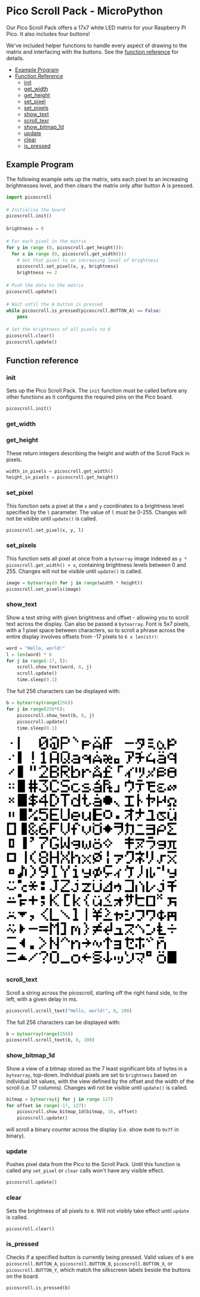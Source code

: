 # Pico Scroll Pack - MicroPython <!-- omit in toc -->

Our Pico Scroll Pack offers a 17x7 white LED matrix for your Raspberry Pi Pico.  It also includes four buttons!

We've included helper functions to handle every aspect of drawing to the matrix and interfacing with the buttons. See the [function reference](#function-reference) for details.

- [Example Program](#example-program)
- [Function Reference](#function-reference)
  - [init](#init)
  - [get_width](#get_width)
  - [get_height](#get_height)
  - [set_pixel](#set_pixel)
  - [set_pixels](#set_pixels)
  - [show_text](#show_text)
  - [scroll_texr](#scroll_text)
  - [show_bitmap_1d](#show_bitmap_1d)
  - [update](#update)
  - [clear](#clear)
  - [is_pressed](#is_pressed)

## Example Program

The following example sets up the matrix, sets each pixel to an increasing brightnesses level, and then clears the matrix only after button A is pressed.

```python
import picoscroll

# Initialise the board
picoscroll.init()

brightness = 0

# For each pixel in the matrix
for y in range (0, picoscroll.get_height()):
  for x in range (0, picoscroll.get_width()):
    # Set that pixel to an increasing level of brightness
    picoscroll.set_pixel(x, y, brightness)
    brightness += 2

# Push the data to the matrix
picoscroll.update()

# Wait until the A button is pressed
while picoscroll.is_pressed(picoscroll.BUTTON_A) == False:
    pass

# Set the brightness of all pixels to 0
picoscroll.clear()
picoscroll.update()
```

## Function reference

### init

Sets up the Pico Scroll Pack. The `init` function must be called before any other functions as it configures the required pins on the Pico board.

```python
picoscroll.init()
```

### get_width
### get_height

These return integers describing the height and width of the Scroll Pack in pixels.

```python
width_in_pixels = picoscroll.get_width()
height_in_pixels = picoscroll.get_height()
```

### set_pixel

This function sets a pixel at the `x` and `y` coordinates to a brightness level specified by the `l` parameter.  The value of `l` must be 0-255.  Changes will not be visible until `update()` is called.

```python
picoscroll.set_pixel(x, y, l)
```

### set_pixels

This function sets all pixel at once from a `bytearray` image indexed
as `y * picoscroll.get_width() + x`, containing brightness levels
between 0 and 255. Changes will not be visible until `update()` is called.

```python
image = bytearray(0 for j in range(width * height))
picoscroll.set_pixels(image)
```

### show_text

Show a text string with given brightness and offset - allowing you to
scroll text across the display. Can also be passed a `bytearray`. Font
is 5x7 pixels, with a 1 pixel space between characters, so to scroll a
phrase across the entire display involves offsets from -17 pixels to
`6 x len(str)`:

```python
word = "Hello, world!"
l = len(word) * 6
for j in range(-17, l):
    scroll.show_text(word, 8, j)
    scroll.update()
    time.sleep(0.1)
```

The full 256 characters can be displayed with:

```python
b = bytearray(range(256))
for j in range(256*6):
    picoscroll.show_text(b, 8, j)
    picoscroll.update()
    time.sleep(0.1)
```

![Font map](./bitmap.png)

### scroll_text

Scroll a string across the picoscroll, starting off the right hand side, to the left, with a given delay in ms.

```python
picoscroll.scroll_text("Hello, world!", 8, 100)
```

The full 256 characters can be displayed with:

```python
b = bytearray(range(256))
picoscroll.scroll_text(b, 8, 100)
```

### show_bitmap_1d

Show a view of a bitmap stored as the 7 least significant bits of
bytes in a `bytearray`, top-down. Individual pixels are set to
`brightness` based on individual bit values, with the view defined by
the offset and the width of the scroll (i.e. 17 columns). Changes will
not be visible until `update()` is called.

```python
bitmap = bytearray(j for j in range 127)
for offset in range(-17, 127):
    picoscroll.show_bitmap_1d(bitmap, 16, offset)
    picoscroll.update()
```

will scroll a binary counter across the display (i.e. show `0x00` to
`0x7f` in binary).

### update

Pushes pixel data from the Pico to the Scroll Pack.  Until this function is called any `set_pixel` or `clear` calls won't have any visible effect.

```python
picoscroll.update()
```

### clear

Sets the brightness of all pixels to `0`.  Will not visibly take effect until `update` is called.

```python
picoscroll.clear()
```

### is_pressed

Checks if a specified button is currently being pressed.  Valid values of `b` are `picoscroll.BUTTON_A`, `picoscroll.BUTTON_B`, `picoscroll.BUTTON_X`, or `picoscroll.BUTTON_Y`, which match the silkscreen labels beside the buttons on the board.

```python
picoscroll.is_pressed(b)
```
